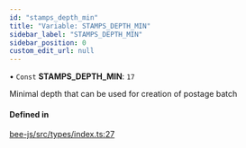 ```yaml
---
id: "stamps_depth_min"
title: "Variable: STAMPS_DEPTH_MIN"
sidebar_label: "STAMPS_DEPTH_MIN"
sidebar_position: 0
custom_edit_url: null
---
```


• `Const` **STAMPS\_DEPTH\_MIN**: ``17``

Minimal depth that can be used for creation of postage batch

#### Defined in

[bee-js/src/types/index.ts:27](https://github.com/ethersphere/bee-js/blob/0e69ca1/src/types/index.ts#L27)
